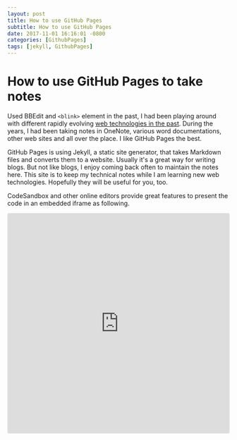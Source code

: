 ```yaml
---
layout: post
title: How to use GitHub Pages
subtitle: How to use GitHub Pages
date: 2017-11-01 16:16:01 -0800
categories: [GithubPages]
tags: [jekyll, GithubPages]
---
```


# How to use GitHub Pages to take notes

Used BBEdit and `<blink>` element in the past, I had been playing around with different rapidly evolving [web technologies in the past](https://www.webdesignmuseum.org/web-design-history). During the years, I had been taking notes in OneNote, various word documentations, other web sites and all over the place. I like GitHub Pages the best.

GitHub Pages is using Jekyll, a static site generator, that takes Markdown files and converts them to a website. Usually it's a great way for writing blogs. But not like blogs, I enjoy coming back often to maintain the notes here. This site is to keep my technical notes while I am learning new web technologies. Hopefully they will be useful for you, too.

CodeSandbox and other online editors provide great features to present the code in an embedded iframe as following.

<iframe src="https://codesandbox.io/embed/reactjs-v9xipw?fontsize=14&hidenavigation=1&theme=dark"
     style="width:100%; height:500px; border:0; border-radius: 4px; overflow:hidden;"
     title="reactJS"
     allow="accelerometer; ambient-light-sensor; camera; encrypted-media; geolocation; gyroscope; hid; microphone; midi; payment; usb; vr; xr-spatial-tracking"
     sandbox="allow-forms allow-modals allow-popups allow-presentation allow-same-origin allow-scripts"
   ></iframe>
